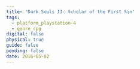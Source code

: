 ```yaml
---
title: 'Dark Souls II: Scholar of the First Sin'
tags:
  - platform_playstation-4
  - genre_rpg
digital: false
physical: true
guide: false
pending: false
date: 2016-05-02
---
```

